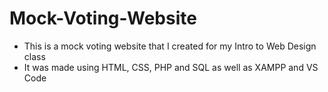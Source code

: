 # Mock-Voting-Website

- This is a mock voting website that I created for my Intro to Web Design class
- It was made using HTML, CSS, PHP and SQL as well as XAMPP and VS Code
